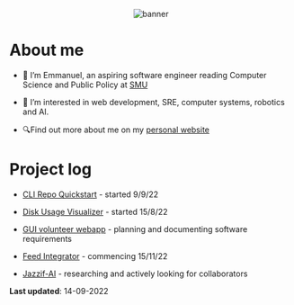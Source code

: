 <p align="center">
  <img alt="banner" src="https://user-images.githubusercontent.com/45187465/189823863-3fcd9393-263c-44ea-b87b-168c16460fd4.png">
</p>

# About me
- 👋 I’m Emmanuel, an aspiring software engineer reading Computer Science and Public Policy at [SMU](https://smu.edu.sg)

- 👀 I’m interested in web development, SRE, computer systems, robotics and AI. 

- 🔍Find out more about me on my [personal website](https://emmaneugene.github.io)

# Project log

- [CLI Repo Quickstart](https://github.com/emmaneugene/cli-repo-quickstart) - started 9/9/22

- [Disk Usage Visualizer](https://github.com/emmaneugene/disk-usage-visualizer) - started 15/8/22

- [GUI volunteer webapp](https://github.com/Ground-Up-Initiative) - planning and documenting software requirements

- [Feed Integrator](https://github.com/emmaneugene/feed-integrator) - commencing 15/11/22

- [Jazzif-AI](https://github.com/emmaneugene/Jazzif-AI) - researching and actively looking for collaborators

**Last updated**: 14-09-2022

<!---
emmaneugene/emmaneugene is a ✨ special ✨ repository because its `README.md` (this file) appears on your GitHub profile.
You can click the Preview link to take a look at your changes.
--->
